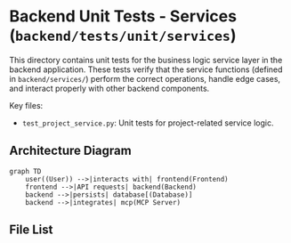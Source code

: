 # Backend Unit Tests - Services (`backend/tests/unit/services`)

This directory contains unit tests for the business logic service layer in the backend application. These tests verify that the service functions (defined in `backend/services/`) perform the correct operations, handle edge cases, and interact properly with other backend components.

Key files:

*   `test_project_service.py`: Unit tests for project-related service logic.

## Architecture Diagram
```mermaid
graph TD
    user((User)) -->|interacts with| frontend(Frontend)
    frontend -->|API requests| backend(Backend)
    backend -->|persists| database[(Database)]
    backend -->|integrates| mcp(MCP Server)
```

<!-- File List Start -->
## File List


<!-- File List End -->

